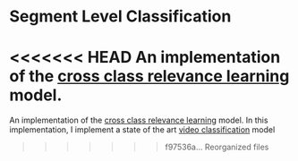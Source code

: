 # Segment Level Classification

<<<<<<< HEAD
An implementation of the [cross class relevance learning](https://arxiv.org/abs/1911.08548) model.
=======
An implementation of the [cross class relevance learning](https://arxiv.org/abs/1911.08548) model. In this implementation, I implement a state of the art [video classification](https://arxiv.org/abs/1706.06905) model
>>>>>>> f97536a... Reorganized files
